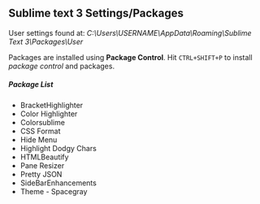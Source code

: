 ## Sublime text 3 Settings/Packages
User settings found at:  _C:\Users\USERNAME\AppData\Roaming\Sublime Text 3\Packages\User_

Packages are installed using **Package Control**.
Hit `CTRL+SHIFT+P` to install _package control_ and packages.
##### Package List
- BracketHighlighter
- Color Highlighter
- Colorsublime
- CSS Format
- Hide Menu
- Highlight Dodgy Chars
- HTMLBeautify
- Pane Resizer
- Pretty JSON
- SideBarEnhancements
- Theme - Spacegray
